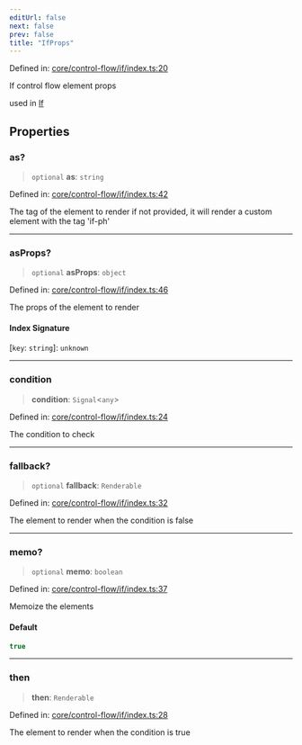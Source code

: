 ```yaml
---
editUrl: false
next: false
prev: false
title: "IfProps"
---
```


Defined in: [core/control-flow/if/index.ts:20](https://github.com/OfirTheOne/sigjs/blob/990f9c2a70d38ca041cbd102a37f74a99eedb608/sig/lib/core/control-flow/if/index.ts#L20)

If control flow element props

used in [If](../../../../../../../api/core-index/functions/if)

## Properties

### as?

> `optional` **as**: `string`

Defined in: [core/control-flow/if/index.ts:42](https://github.com/OfirTheOne/sigjs/blob/990f9c2a70d38ca041cbd102a37f74a99eedb608/sig/lib/core/control-flow/if/index.ts#L42)

The tag of the element to render
if not provided, it will render a custom element with the tag 'if-ph'

***

### asProps?

> `optional` **asProps**: `object`

Defined in: [core/control-flow/if/index.ts:46](https://github.com/OfirTheOne/sigjs/blob/990f9c2a70d38ca041cbd102a37f74a99eedb608/sig/lib/core/control-flow/if/index.ts#L46)

The props of the element to render

#### Index Signature

\[`key`: `string`\]: `unknown`

***

### condition

> **condition**: `Signal`\<`any`\>

Defined in: [core/control-flow/if/index.ts:24](https://github.com/OfirTheOne/sigjs/blob/990f9c2a70d38ca041cbd102a37f74a99eedb608/sig/lib/core/control-flow/if/index.ts#L24)

The condition to check

***

### fallback?

> `optional` **fallback**: `Renderable`

Defined in: [core/control-flow/if/index.ts:32](https://github.com/OfirTheOne/sigjs/blob/990f9c2a70d38ca041cbd102a37f74a99eedb608/sig/lib/core/control-flow/if/index.ts#L32)

The element to render when the condition is false

***

### memo?

> `optional` **memo**: `boolean`

Defined in: [core/control-flow/if/index.ts:37](https://github.com/OfirTheOne/sigjs/blob/990f9c2a70d38ca041cbd102a37f74a99eedb608/sig/lib/core/control-flow/if/index.ts#L37)

Memoize the elements

#### Default

```ts
true
```

***

### then

> **then**: `Renderable`

Defined in: [core/control-flow/if/index.ts:28](https://github.com/OfirTheOne/sigjs/blob/990f9c2a70d38ca041cbd102a37f74a99eedb608/sig/lib/core/control-flow/if/index.ts#L28)

The element to render when the condition is true
